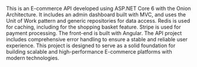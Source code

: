 This is an E-commerce API developed using ASP.NET Core 6 with the Onion Architecture. It includes an admin dashboard built with MVC, and uses the Unit of Work pattern and generic repositories for data access. Redis is used for caching, including for the shopping basket feature. Stripe is used for payment processing. The front-end is built with Angular. The API project includes comprehensive error handling to ensure a stable and reliable user experience. This project is designed to serve as a solid foundation for building scalable and high-performance E-commerce platforms with modern technologies.
